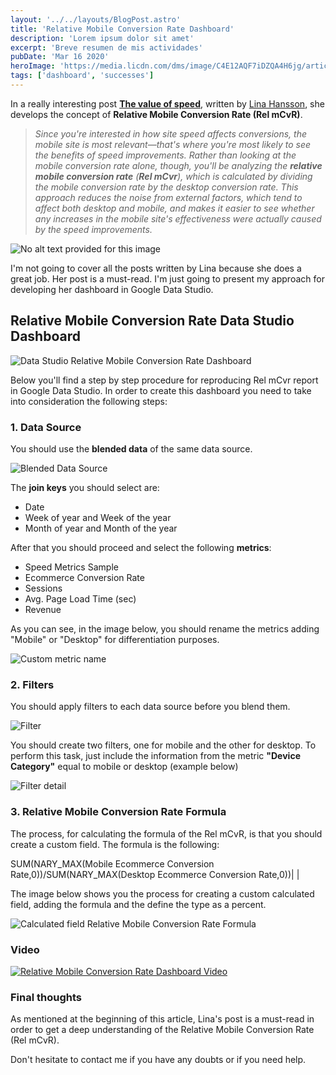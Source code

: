 ```yaml
---
layout: '../../layouts/BlogPost.astro'
title: 'Relative Mobile Conversion Rate Dashboard'
description: 'Lorem ipsum dolor sit amet'
excerpt: 'Breve resumen de mis actividades'
pubDate: 'Mar 16 2020'
heroImage: 'https://media.licdn.com/dms/image/C4E12AQF7iDZQA4H6jg/article-cover_image-shrink_600_2000/0/1584121971770?e=1680134400&v=beta&t=tK59zpzO_beqEbLELJEQiVa9IbRrWu7C6y37m2izsuM'
tags: ['dashboard', 'successes']
---
```


In a really interesting post [**The value of speed**](https://web.dev/value-of-speed/), written by [Lina Hansson](https://web.dev/authors/linahansson), she develops the concept of **Relative Mobile Conversion Rate (Rel mCvR)**.

> _Since you're interested in how site speed affects conversions, the mobile site is most relevant—that's where you're most likely to see the benefits of speed improvements. Rather than looking at the mobile conversion rate alone, though, you'll be analyzing the_ **_relative mobile conversion rate_** _(_**_Rel mCvr_**_), which is calculated by dividing the mobile conversion rate by the desktop conversion rate. This approach reduces the noise from external factors, which tend to affect both desktop and mobile, and makes it easier to see whether any increases in the mobile site's effectiveness were actually caused by the speed improvements._

![No alt text provided for this image](https://media.licdn.com/dms/image/C4E12AQFBRtlRcTvsyg/article-inline_image-shrink_1000_1488/0/1584132582147?e=1680134400&v=beta&t=Ot6EhP4A_3MseQlFhFAVkdTZ-xuaSgPQ_9nQvaK0Tfc)

I'm not going to cover all the posts written by Lina because she does a great job. Her post is a must-read. I'm just going to present my approach for developing her dashboard in Google Data Studio.

## Relative Mobile Conversion Rate Data Studio Dashboard

![Data Studio Relative Mobile Conversion Rate Dashboard](https://media.licdn.com/dms/image/C4E12AQF7Mekm83T6ZQ/article-inline_image-shrink_1500_2232/0/1584131755254?e=1680134400&v=beta&t=nNPkjBDjWB9lvtKj67AXwQn49GV4-k6iF17QCaH30tk)

Below you'll find a step by step procedure for reproducing Rel mCvr report in Google Data Studio. In order to create this dashboard you need to take into consideration the following steps:

### 1\. Data Source

You should use the **blended data** of the same data source.

![Blended Data Source](https://media.licdn.com/dms/image/C4E12AQF5N8NeUfMo0w/article-inline_image-shrink_1000_1488/0/1584131662765?e=1680134400&v=beta&t=zrR7Pckz4fFMa7-w3HfSgGGPt-H-UAc_o8o13g_j7yI)

The **join keys** you should select are:

- Date
- Week of year and Week of the year
- Month of year and Month of the year

After that you should proceed and select the following **metrics**:

- Speed Metrics Sample
- Ecommerce Conversion Rate
- Sessions
- Avg. Page Load Time (sec)
- Revenue

As you can see, in the image below, you should rename the metrics adding "Mobile" or "Desktop" for differentiation purposes.

![Custom metric name](https://media.licdn.com/dms/image/C4E12AQGvD-THYktVZw/article-inline_image-shrink_400_744/0/1584125448820?e=1680134400&v=beta&t=xjUNYIZfcGZ9u2SMNB-rFUIhCWmAkiTGHjj-99ieii8)

### 2\. Filters

You should apply filters to each data source before you blend them.

![Filter](https://media.licdn.com/dms/image/C4E12AQEEs9fxNRTQFw/article-inline_image-shrink_1000_1488/0/1584128149831?e=1680134400&v=beta&t=FnNS2o9jOImI_Kxh5MiZJiSBo_UCzjL6cO0y4i-D_-0)

You should create two filters, one for mobile and the other for desktop. To perform this task, just include the information from the metric **"Device Category"** equal to mobile or desktop (example below)

![Filter detail](https://media.licdn.com/dms/image/C4E12AQGHrVcQ0i7exg/article-inline_image-shrink_1500_2232/0/1584128836368?e=1680134400&v=beta&t=vjiYg2JdanOdg_aaMxyTCsDURCENf3gAliDsoykcxNY)

### 3\. Relative Mobile Conversion Rate Formula

The process, for calculating the formula of the Rel mCvR, is that you should create a custom field. The formula is the following:

SUM(NARY_MAX(Mobile Ecommerce Conversion Rate,0))/SUM(NARY_MAX(Desktop Ecommerce Conversion Rate,0))|
|

The image below shows you the process for creating a custom calculated field, adding the formula and the define the type as a percent.

![Calculated field Relative Mobile Conversion Rate Formula](https://media.licdn.com/dms/image/C4E12AQGKx6rYIiMoNQ/article-inline_image-shrink_1000_1488/0/1584134236029?e=1680134400&v=beta&t=71oIRyBNY9dVhWMytQqHvePX2UiupJEDHaOLxxEC2eA)

### Video

[![Relative Mobile Conversion Rate Dashboard Video](http://img.youtube.com/vi/UgcJKFf3bQQ/0.jpg)](https://www.youtube.com/watch?v=UgcJKFf3bQQ)

### Final thoughts

As mentioned at the beginning of this article, Lina's post is a must-read in order to get a deep understanding of the Relative Mobile Conversion Rate (Rel mCvR).

Don't hesitate to contact me if you have any doubts or if you need help.
